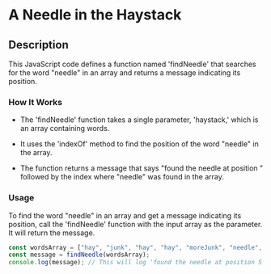 # A Needle in the Haystack

## Description

This JavaScript code defines a function named 'findNeedle' that searches for the word "needle" in an array and returns a message indicating its position.

### How It Works

- The 'findNeedle' function takes a single parameter, 'haystack,' which is an array containing words.

- It uses the 'indexOf' method to find the position of the word "needle" in the array.

- The function returns a message that says "found the needle at position " followed by the index where "needle" was found in the array.

### Usage

To find the word "needle" in an array and get a message indicating its position, call the 'findNeedle' function with the input array as the parameter. It will return the message.

```javascript
const wordsArray = ["hay", "junk", "hay", "hay", "moreJunk", "needle", "randomJunk"];
const message = findNeedle(wordsArray);
console.log(message); // This will log 'found the needle at position 5' to the console.
